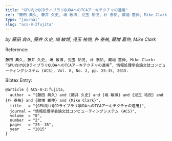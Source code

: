 ```yaml
---
title: "GPU向けQCDライブラリQUDAへのTCAアーキテクチャの適用"
ref: "藤田 典久, 藤井 久史, 塙 敏博, 児玉 祐悦, 朴 泰祐, 藏増 嘉伸, Mike Clark: “GPU向けQCDライブラリQUDAへのTCAアーキテクチャの適用”, 情報処理学会論文誌コンピューティングシステム (ACS), Vol. 8, No. 2, pp. 25-35, 2015."
type: "journal"
slug: "acs-8-2fujita"
---
```


_by 藤田 典久, 藤井 久史, 塙 敏博, 児玉 祐悦, 朴 泰祐, 藏増 嘉伸, Mike Clark_

Reference:

```
藤田 典久, 藤井 久史, 塙 敏博, 児玉 祐悦, 朴 泰祐, 藏増 嘉伸, Mike Clark: “GPU向けQCDライブラリQUDAへのTCAアーキテクチャの適用”, 情報処理学会論文誌コンピューティングシステム (ACS), Vol. 8, No. 2, pp. 25-35, 2015.
```

Bibtex Entry:

```
@article { ACS-8-2:fujita,
  author  = "{藤田 典久} and {藤井 久史} and {塙 敏博} and {児玉 祐悦} and {朴 泰祐} and {藏増 嘉伸} and {Mike Clark}",
  title   = "{GPU向けQCDライブラリQUDAへのTCAアーキテクチャの適用}",
  journal = "情報処理学会論文誌コンピューティングシステム (ACS)",
  volume  = "8",
  number  = "2",
  pages   = "25--35",
  year    = "2015"
}
```
